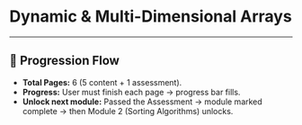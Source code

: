 # Dynamic & Multi-Dimensional Arrays

---

## 🔹 Progression Flow

- **Total Pages:** 6 (5 content + 1 assessment).
- **Progress:** User must finish each page → progress bar fills.
- **Unlock next module:** Passed the Assessment → module marked complete → then Module 2 (Sorting Algorithms) unlocks.
